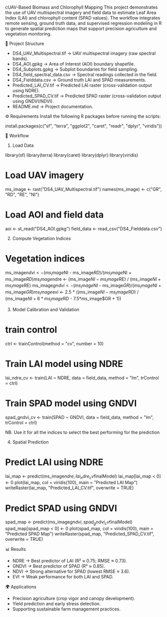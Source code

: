 cUAV-Based Biomass and Chlorophyll Mapping
This project demonstrates the use of UAV multispectral imagery and field data to estimate Leaf Area Index (LAI) and chlorophyll content (SPAD values). The workflow integrates remote sensing, ground truth data, and supervised regression modeling in R to generate spatial prediction maps that support precision agriculture and vegetation monitoring.

📂 Project Structure
* DS4_UAV_Multispectral.tif → UAV multispectral imagery (raw spectral bands).
* DS4_AOI.gpkg → Area of Interest (AOI) boundary shapefile.
* DS4_Subplots.gpkg → Subplot boundaries for field sampling.
* DS4_field_spectral_data.csv → Spectral readings collected in the field.
* DS4_Fielddata.csv → Ground truth LAI and SPAD measurements.
* Predicted_LAI_CV.tif → Predicted LAI raster (cross-validation output using NDRE).
* Predicted_SPAD_CV.tif → Predicted SPAD raster (cross-validation output using GNDVI/NDVI).
* README.md → Project documentation.

⚙️ Requirements
Install the following R packages before running the scripts:

install.packages(c("sf", "terra", "ggplot2", "caret", "readr", "dplyr", "viridis"))

🚀 Workflow
1. Load Data

library(sf)
library(terra)
library(caret)
library(dplyr)
library(viridis)

# Load UAV imagery
ms_image <- rast("DS4_UAV_Multispectral.tif")
names(ms_image) <- c("GR", "RD", "RE", "NI")

# Load AOI and field data
aoi <- st_read("DS4_AOI.gpkg")
field_data <- read_csv("DS4_Fielddata.csv")

2. Compute Vegetation Indices

# Vegetation indices
ms_image$ndvi  <- (ms_image$NI - ms_image$RD) / (ms_image$NI + ms_image$RD)
ms_image$ndre  <- (ms_image$NI - ms_image$RE) / (ms_image$NI + ms_image$RE)
ms_image$gndvi <- (ms_image$NI - ms_image$GR) / (ms_image$NI + ms_image$GR)
ms_image$evi   <- 2.5 * ((ms_image$NI - ms_image$RD) / 
                         (ms_image$NI + 6*ms_image$RD - 7.5*ms_image$GR + 1))

3. Model Calibration and Validation

# train control
ctrl <- trainControl(method = "cv", number = 10)

# Train LAI model using NDRE
lai_ndre_cv <- train(LAI ~ NDRE, data = field_data, 
                     method = "lm", trControl = ctrl)

# Train SPAD model using GNDVI
spad_gndvi_cv <- train(SPAD ~ GNDVI, data = field_data, 
                       method = "lm", trControl = ctrl)

NB. Use it for all the indices to select the best performing for the prediction

4. Spatial Prediction

# Predict LAI using NDRE
lai_map <- predict(ms_image$ndre, lai_ndre_cv$finalModel)
lai_map[lai_map < 0] <- 0
plot(lai_map, col = viridis(100), main = "Predicted LAI Map")
writeRaster(lai_map, "Predicted_LAI_CV.tif", overwrite = TRUE)

# Predict SPAD using GNDVI
spad_map <- predict(ms_image$gndvi, spad_gndvi_cv$finalModel)
spad_map[spad_map < 0] <- 0
plot(spad_map, col = viridis(100), main = "Predicted SPAD Map")
writeRaster(spad_map, "Predicted_SPAD_CV.tif", overwrite = TRUE)

📊 Results
* NDRE → Best predictor of LAI (R² ≈ 0.75; RMSE ≈ 0.73).
* GNDVI → Best predictor of SPAD (R² ≈ 0.85).
* NDVI → Strong alternative for SPAD (lowest RMSE ≈ 3.6).
* EVI → Weak performance for both LAI and SPAD.

🌍 Applications
* Precision agriculture (crop vigor and canopy development).
* Yield prediction and early stress detection.
* Supporting sustainable farm management practices.
